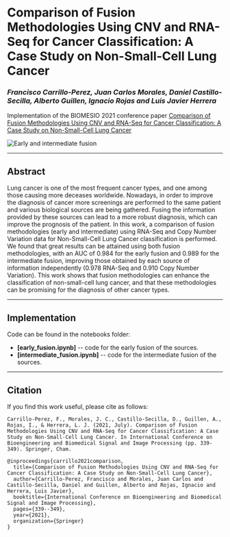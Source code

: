 # Comparison of Fusion Methodologies Using CNV and RNA-Seq for Cancer Classification: A Case Study on Non-Small-Cell Lung Cancer

### *Francisco Carrillo-Perez, Juan Carlos Morales, Daniel Castillo-Secilla, Alberto Guillen, Ignacio Rojas and Luis Javier Herrera*

Implementation of the BIOMESIO 2021 conference paper [Comparison of Fusion Methodologies Using CNV and RNA-Seq for Cancer Classification: A Case Study on Non-Small-Cell Lung Cancer](https://doi.org/10.1007/978-3-030-88163-4_29)

![Early and intermediate fusion](https://assets.digitalocean.com/articles/alligator/boo.svg")

---
## Abstract

Lung cancer is one of the most frequent cancer types, and one among those causing more deceases worldwide. Nowadays, 
in order to improve the diagnosis of cancer more screenings are performed to the same patient and various biological 
sources are being gathered. Fusing the information provided by these sources can lead to a more robust diagnosis, 
which can improve the prognosis of the patient. In this work, a comparison of fusion methodologies (early and intermediate) 
using RNA-Seq and Copy Number Variation data for Non-Small-Cell Lung Cancer classification is performed. We found that great 
results can be attained using both fusion methodologies, with an AUC of 0.984 for the early fusion and 0.989 for the intermediate 
fusion, improving those obtained by each source of information independently (0.978 RNA-Seq and 0.910 Copy Number Variation). 
This work shows that fusion methodologies can enhance the classification of non-small-cell lung cancer, and that these methodologies 
can be promising for the diagnosis of other cancer types.

 
---


## Implementation

Code can be found in the notebooks folder:

- **[early_fusion.ipynb]** -- code for the early fusion of the sources.
- **[intermediate_fusion.ipynb]** -- code for the intermediate fusion of the sources.


---

## Citation

If you find this work useful, please cite as follows:

```
Carrillo-Perez, F., Morales, J. C., Castillo-Secilla, D., Guillen, A., Rojas, I., & Herrera, L. J. (2021, July). Comparison of Fusion Methodologies Using CNV and RNA-Seq for Cancer Classification: A Case Study on Non-Small-Cell Lung Cancer. In International Conference on Bioengineering and Biomedical Signal and Image Processing (pp. 339-349). Springer, Cham.
```

```
@inproceedings{carrillo2021comparison,
  title={Comparison of Fusion Methodologies Using CNV and RNA-Seq for Cancer Classification: A Case Study on Non-Small-Cell Lung Cancer},
  author={Carrillo-Perez, Francisco and Morales, Juan Carlos and Castillo-Secilla, Daniel and Guillen, Alberto and Rojas, Ignacio and Herrera, Luis Javier},
  booktitle={International Conference on Bioengineering and Biomedical Signal and Image Processing},
  pages={339--349},
  year={2021},
  organization={Springer}
}
```
